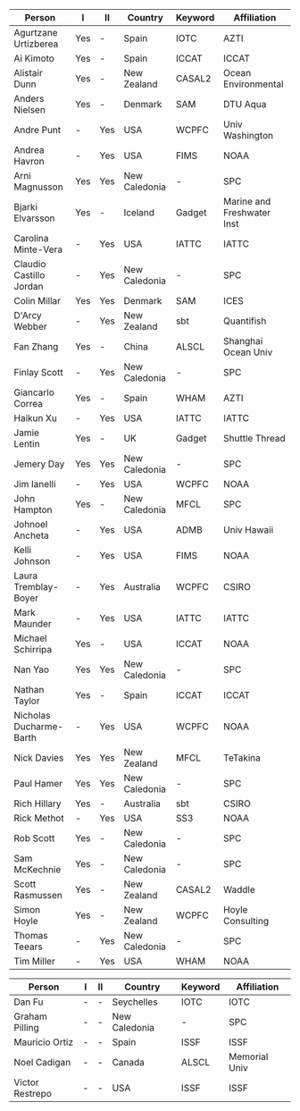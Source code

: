 Person                  | I     | II    | Country       | Keyword | Affiliation
----------------------- | ----- | ----- | ------------- | ------- | --------------------------
Agurtzane Urtizberea    | Yes   | -     | Spain         | IOTC    | AZTI
Ai Kimoto               | Yes   | -     | Spain         | ICCAT   | ICCAT
Alistair Dunn           | Yes   | -     | New Zealand   | CASAL2  | Ocean Environmental
Anders Nielsen          | Yes   | -     | Denmark       | SAM     | DTU Aqua
Andre Punt              | -     | Yes   | USA           | WCPFC   | Univ Washington
Andrea Havron           | -     | Yes   | USA           | FIMS    | NOAA
Arni Magnusson          | Yes   | Yes   | New Caledonia | -       | SPC
Bjarki Elvarsson        | Yes   | -     | Iceland       | Gadget  | Marine and Freshwater Inst
Carolina Minte-Vera     | -     | Yes   | USA           | IATTC   | IATTC
Claudio Castillo Jordan | -     | Yes   | New Caledonia | -       | SPC
Colin Millar            | Yes   | Yes   | Denmark       | SAM     | ICES
D'Arcy Webber           | -     | Yes   | New Zealand   | sbt     | Quantifish
Fan Zhang               | Yes   | -     | China         | ALSCL   | Shanghai Ocean Univ
Finlay Scott            | -     | Yes   | New Caledonia | -       | SPC
Giancarlo Correa        | Yes   | -     | Spain         | WHAM    | AZTI
Haikun Xu               | -     | Yes   | USA           | IATTC   | IATTC
Jamie Lentin            | Yes   | -     | UK            | Gadget  | Shuttle Thread
Jemery Day              | Yes   | Yes   | New Caledonia | -       | SPC
Jim Ianelli             | -     | Yes   | USA           | WCPFC   | NOAA
John Hampton            | Yes   | -     | New Caledonia | MFCL    | SPC
Johnoel Ancheta         | -     | Yes   | USA           | ADMB    | Univ Hawaii
Kelli Johnson           | -     | Yes   | USA           | FIMS    | NOAA
Laura Tremblay-Boyer    | -     | Yes   | Australia     | WCPFC   | CSIRO
Mark Maunder            | -     | Yes   | USA           | IATTC   | IATTC
Michael Schirripa       | Yes   | -     | USA           | ICCAT   | NOAA
Nan Yao                 | Yes   | Yes   | New Caledonia | -       | SPC
Nathan Taylor           | Yes   | -     | Spain         | ICCAT   | ICCAT
Nicholas Ducharme-Barth | -     | Yes   | USA           | WCPFC   | NOAA
Nick Davies             | Yes   | Yes   | New Zealand   | MFCL    | TeTakina
Paul Hamer              | Yes   | Yes   | New Caledonia | -       | SPC
Rich Hillary            | Yes   | -     | Australia     | sbt     | CSIRO
Rick Methot             | -     | Yes   | USA           | SS3     | NOAA
Rob Scott               | Yes   | -     | New Caledonia | -       | SPC
Sam McKechnie           | Yes   | -     | New Caledonia | -       | SPC
Scott Rasmussen         | Yes   | -     | New Zealand   | CASAL2  | Waddle
Simon Hoyle             | Yes   | -     | New Zealand   | WCPFC   | Hoyle Consulting
Thomas Teears           | -     | Yes   | New Caledonia | -       | SPC
Tim Miller              | -     | Yes   | USA           | WHAM    | NOAA

Person                  | I     | II    | Country       | Keyword | Affiliation
----------------------- | ----- | ----- | ------------- | ------- | --------------------------
Dan Fu                  | -     | -     | Seychelles    | IOTC    | IOTC
Graham Pilling          | -     | -     | New Caledonia | -       | SPC
Mauricio Ortiz          | -     | -     | Spain         | ISSF    | ISSF
Noel Cadigan            | -     | -     | Canada        | ALSCL   | Memorial Univ
Victor Restrepo         | -     | -     | USA           | ISSF    | ISSF
